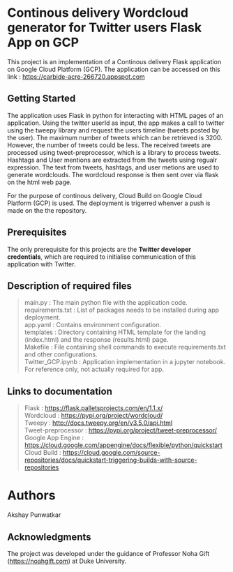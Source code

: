 # Continous delivery Wordcloud generator for Twitter users Flask App on GCP

This project is an implementation of a Continous delivery Flask application on Google Cloud Platform (GCP).
The application can be accessed on this link :  https://carbide-acre-266720.appspot.com

## Getting Started

The application uses Flask in python for interacting with HTML pages of an application. Using the twitter userId as input, the app makes a call to twitter using the tweepy library and request the users timeline (tweets posted by the user). The maximum number of tweets which can be retrieved is 3200. However, the number of tweets could be less. The received tweets are processed using tweet-preprocessor, which is a library to process tweets. Hashtags and User mentions are extracted from the tweets using regualr expression. The text from tweets, hashtags, and user metions are used to generate wordclouds. The wordcloud response is then sent over via flask on the html web page.

For the purpose of continous delivery, Cloud Build on Google Cloud Platform (GCP) is used. The deployment is trigerred whenver a push is made on the the repository. 

## Prerequisites

The only prerequisite for this projects are the **Twitter developer credentials**, which are required to initialise communication of this application with Twitter. 

## Description of required files

> main.py : The main python file with the application code.   
> requirements.txt : List of packages needs to be installed during app deployment.   
> app.yaml : Contains environment configuration.   
> templates : Directory containing HTML template for the landing (index.html) and the response (results.html) page.    
> Makefile : File containing shell commands to execute requirements.txt and other configurations.     
> Twitter_GCP.ipynb : Application implementation in a jupyter notebook. For reference only, not actually required for app.    


## Links to documentation

> Flask :  https://flask.palletsprojects.com/en/1.1.x/    
> Wordcloud :  https://pypi.org/project/wordcloud/    
> Tweepy : http://docs.tweepy.org/en/v3.5.0/api.html    
> Tweet-preprocessor : https://pypi.org/project/tweet-preprocessor/    
> Google App Engine : https://cloud.google.com/appengine/docs/flexible/python/quickstart   
> Cloud Build : https://cloud.google.com/source-repositories/docs/quickstart-triggering-builds-with-source-repositories   

# Authors

Akshay Punwatkar

## Acknowledgments

The project was developed under the guidance of Professor Noha Gift (https://noahgift.com) at Duke University. 
